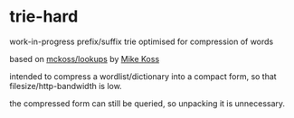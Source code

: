 # trie-hard
work-in-progress prefix/suffix trie optimised for compression of words

based on [mckoss/lookups](https://github.com/mckoss/lookups) by [Mike Koss](https://github.com/mckoss)

intended to compress a wordlist/dictionary into a compact form, so that filesize/http-bandwidth is low.

the compressed form can still be queried, so unpacking it is unnecessary.
